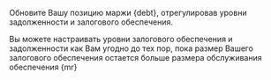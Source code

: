 Обновите Вашу позицию маржи {debt}, отрегулировав уровни задолженности и залогового обеспечения.

Вы можете настраивать уровни залогового обеспечения и задолженности как Вам угодно до тех пор, пока размер Вашего залогового обеспечения остается больше размера обслуживания обеспечения {mr}